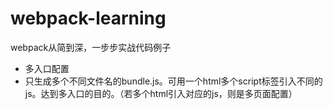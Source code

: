 # webpack-learning
webpack从简到深，一步步实战代码例子

- 多入口配置
- 只生成多个不同文件名的bundle.js。可用一个html多个script标签引入不同的js。达到多入口的目的。（若多个html引入对应的js，则是多页面配置）
